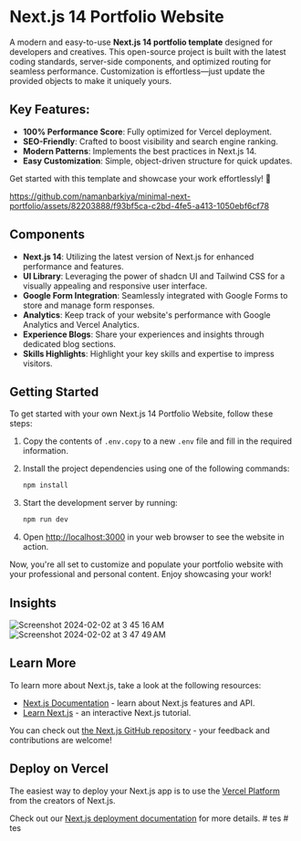 # Next.js 14 Portfolio Website

A modern and easy-to-use **Next.js 14 portfolio template** designed for developers and creatives. This open-source project is built with the latest coding standards, server-side components, and optimized routing for seamless performance. Customization is effortless—just update the provided objects to make it uniquely yours.

## Key Features:
- **100% Performance Score**: Fully optimized for Vercel deployment.  
- **SEO-Friendly**: Crafted to boost visibility and search engine ranking.  
- **Modern Patterns**: Implements the best practices in Next.js 14.  
- **Easy Customization**: Simple, object-driven structure for quick updates.  

Get started with this template and showcase your work effortlessly! 🚀

https://github.com/namanbarkiya/minimal-next-portfolio/assets/82203888/f93bf5ca-c2bd-4fe5-a413-1050ebf6cf78

## Components

- **Next.js 14**: Utilizing the latest version of Next.js for enhanced performance and features.
- **UI Library**: Leveraging the power of shadcn UI and Tailwind CSS for a visually appealing and responsive user interface.
- **Google Form Integration**: Seamlessly integrated with Google Forms to store and manage form responses.
- **Analytics**: Keep track of your website's performance with Google Analytics and Vercel Analytics.
- **Experience Blogs**: Share your experiences and insights through dedicated blog sections.
- **Skills Highlights**: Highlight your key skills and expertise to impress visitors.

## Getting Started

To get started with your own Next.js 14 Portfolio Website, follow these steps:

1. Copy the contents of `.env.copy` to a new `.env` file and fill in the required information.
2. Install the project dependencies using one of the following commands:

   ```bash
   npm install
   ```

3. Start the development server by running:

   ```bash
   npm run dev
   ```

4. Open [http://localhost:3000](http://localhost:3000) in your web browser to see the website in action.

Now, you're all set to customize and populate your portfolio website with your professional and personal content. Enjoy showcasing your work!

## Insights

![Screenshot 2024-02-02 at 3 45 16 AM](https://github.com/namanbarkiya/minimal-next-portfolio/assets/82203888/3fb9c94d-9d99-4e98-92ea-14aadc91b568)
![Screenshot 2024-02-02 at 3 47 49 AM](https://github.com/namanbarkiya/minimal-next-portfolio/assets/82203888/7cfe28cc-b619-4199-9dab-1cf16723b86d)

## Learn More

To learn more about Next.js, take a look at the following resources:

- [Next.js Documentation](https://nextjs.org/docs) - learn about Next.js features and API.
- [Learn Next.js](https://nextjs.org/learn) - an interactive Next.js tutorial.

You can check out [the Next.js GitHub repository](https://github.com/vercel/next.js/) - your feedback and contributions are welcome!

## Deploy on Vercel

The easiest way to deploy your Next.js app is to use the [Vercel Platform](https://vercel.com/new?utm_medium=default-template&filter=next.js&utm_source=create-next-app&utm_campaign=create-next-app-readme) from the creators of Next.js.

Check out our [Next.js deployment documentation](https://nextjs.org/docs/deployment) for more details.
#   t e s  
 #   t e s  
 